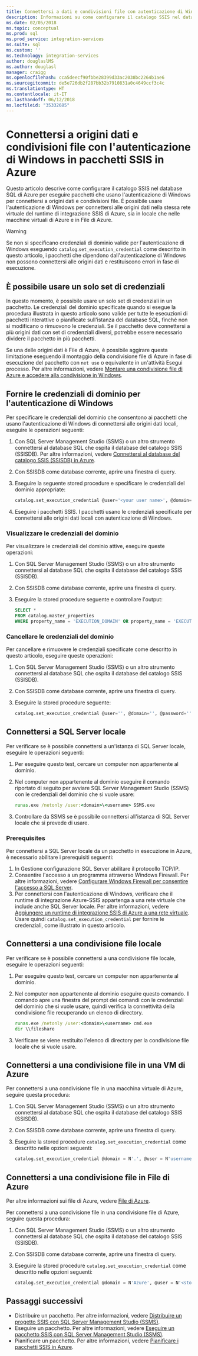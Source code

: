 ```yaml
---
title: Connettersi a dati e condivisioni file con autenticazione di Windows | Microsoft Docs
description: Informazioni su come configurare il catalogo SSIS nel database SQL di Azure per eseguire pacchetti che usano l'autenticazione di Windows per connettersi a origini dati e condivisioni file.
ms.date: 02/05/2018
ms.topic: conceptual
ms.prod: sql
ms.prod_service: integration-services
ms.suite: sql
ms.custom: ''
ms.technology: integration-services
author: douglaslMS
ms.author: douglasl
manager: craigg
ms.openlocfilehash: cca5deecf90fbbe28399d33ac2038bc2264b1ae6
ms.sourcegitcommit: de5e726db2f287bb32b7910831a0c4649ccf3c4c
ms.translationtype: HT
ms.contentlocale: it-IT
ms.lasthandoff: 06/12/2018
ms.locfileid: "35332685"
---
```

# <a name="connect-to-data-sources-and-file-shares-with-windows-authentication-in-ssis-packages-in-azure"></a>Connettersi a origini dati e condivisioni file con l'autenticazione di Windows in pacchetti SSIS in Azure

Questo articolo descrive come configurare il catalogo SSIS nel database SQL di Azure per eseguire pacchetti che usano l'autenticazione di Windows per connettersi a origini dati e condivisioni file. È possibile usare l'autenticazione di Windows per connettersi alle origini dati nella stessa rete virtuale del runtime di integrazione SSIS di Azure, sia in locale che nelle macchine virtuali di Azure e in File di Azure.

> [!WARNING]
> Se non si specificano credenziali di dominio valide per l'autenticazione di Windows eseguendo `catalog`.`set_execution_credential` come descritto in questo articolo, i pacchetti che dipendono dall'autenticazione di Windows non possono connettersi alle origini dati e restituiscono errori in fase di esecuzione.

## <a name="you-can-only-use-one-set-of-credentials"></a>È possibile usare un solo set di credenziali

In questo momento, è possibile usare un solo set di credenziali in un pacchetto. Le credenziali del dominio specificate quando si esegue la procedura illustrata in questo articolo sono valide per tutte le esecuzioni di pacchetti interattive o pianificate sull'istanza del database SQL, finché non si modificano o rimuovono le credenziali. Se il pacchetto deve connettersi a più origini dati con set di credenziali diversi, potrebbe essere necessario dividere il pacchetto in più pacchetti.

Se una delle origini dati è File di Azure, è possibile aggirare questa limitazione eseguendo il montaggio della condivisione file di Azure in fase di esecuzione del pacchetto con `net use` o equivalente in un'attività Esegui processo. Per altre informazioni, vedere [Montare una condivisione file di Azure e accedere alla condivisione in Windows](https://docs.microsoft.com/azure/storage/files/storage-how-to-use-files-windows).

## <a name="provide-domain-credentials-for-windows-authentication"></a>Fornire le credenziali di dominio per l'autenticazione di Windows
Per specificare le credenziali del dominio che consentono ai pacchetti che usano l'autenticazione di Windows di connettersi alle origini dati locali, eseguire le operazioni seguenti:

1.  Con SQL Server Management Studio (SSMS) o un altro strumento connettersi al database SQL che ospita il database del catalogo SSIS (SSISDB). Per altre informazioni, vedere [Connettersi al database del catalogo SSIS (SSISDB) in Azure](ssis-azure-connect-to-catalog-database.md).

2.  Con SSISDB come database corrente, aprire una finestra di query.

3.  Eseguire la seguente stored procedure e specificare le credenziali del dominio appropriate:

    ```sql
    catalog.set_execution_credential @user='<your user name>', @domain='<your domain name>', @password='<your password>'
    ```

4.  Eseguire i pacchetti SSIS. I pacchetti usano le credenziali specificate per connettersi alle origini dati locali con autenticazione di Windows.

### <a name="view-domain-credentials"></a>Visualizzare le credenziali del dominio
Per visualizzare le credenziali del dominio attive, eseguire queste operazioni:

1.  Con SQL Server Management Studio (SSMS) o un altro strumento connettersi al database SQL che ospita il database del catalogo SSIS (SSISDB).

2.  Con SSISDB come database corrente, aprire una finestra di query.

3.  Eseguire la stored procedure seguente e controllare l'output:

    ```sql
    SELECT * 
    FROM catalog.master_properties
    WHERE property_name = 'EXECUTION_DOMAIN' OR property_name = 'EXECUTION_USER'
    ```

### <a name="clear-domain-credentials"></a>Cancellare le credenziali del dominio
Per cancellare e rimuovere le credenziali specificate come descritto in questo articolo, eseguire queste operazioni:

1.  Con SQL Server Management Studio (SSMS) o un altro strumento connettersi al database SQL che ospita il database del catalogo SSIS (SSISDB).

2.  Con SSISDB come database corrente, aprire una finestra di query.

3.  Eseguire la stored procedure seguente:

    ```sql
    catalog.set_execution_credential @user='', @domain='', @password=''
    ```

## <a name="connect-to-an-on-premises-sql-server"></a>Connettersi a SQL Server locale
Per verificare se è possibile connettersi a un'istanza di SQL Server locale, eseguire le operazioni seguenti:

1.  Per eseguire questo test, cercare un computer non appartenente al dominio.

2.  Nel computer non appartenente al dominio eseguire il comando riportato di seguito per avviare SQL Server Management Studio (SSMS) con le credenziali del dominio che si vuole usare:

    ```cmd
    runas.exe /netonly /user:<domain>\<username> SSMS.exe
    ```

3.  Controllare da SSMS se è possibile connettersi all'istanza di SQL Server locale che si prevede di usare.

### <a name="prerequisites"></a>Prerequisites
Per connettersi a SQL Server locale da un pacchetto in esecuzione in Azure, è necessario abilitare i prerequisiti seguenti:

1.  In Gestione configurazione SQL Server abilitare il protocollo TCP/IP.
2.  Consentire l'accesso a un programma attraverso Windows Firewall. Per altre informazioni, vedere [Configurare Windows Firewall per consentire l'accesso a SQL Server](https://docs.microsoft.com/sql/sql-server/install/configure-the-windows-firewall-to-allow-sql-server-access).
3.  Per connettersi con l'autenticazione di Windows, verificare che il runtime di integrazione Azure-SSIS appartenga a una rete virtuale che include anche SQL Server locale.  Per altre informazioni, vedere [Aggiungere un runtime di integrazione SSIS di Azure a una rete virtuale](https://docs.microsoft.com/azure/data-factory/join-azure-ssis-integration-runtime-virtual-network). Usare quindi `catalog.set_execution_credential` per fornire le credenziali, come illustrato in questo articolo.

## <a name="connect-to-an-on-premises-file-share"></a>Connettersi a una condivisione file locale
Per verificare se è possibile connettersi a una condivisione file locale, eseguire le operazioni seguenti:

1.  Per eseguire questo test, cercare un computer non appartenente al dominio.

2.  Nel computer non appartenente al dominio eseguire questo comando. Il comando apre una finestra del prompt dei comandi con le credenziali del dominio che si vuole usare, quindi verifica la connettività della condivisione file recuperando un elenco di directory.

    ```cmd
    runas.exe /netonly /user:<domain>\<username> cmd.exe
    dir \\fileshare
    ```

3.  Verificare se viene restituito l'elenco di directory per la condivisione file locale che si vuole usare.

## <a name="connect-to-a-file-share-on-an-azure-vm"></a>Connettersi a una condivisione file in una VM di Azure
Per connettersi a una condivisione file in una macchina virtuale di Azure, seguire questa procedura:

1.  Con SQL Server Management Studio (SSMS) o un altro strumento connettersi al database SQL che ospita il database del catalogo SSIS (SSISDB).

2.  Con SSISDB come database corrente, aprire una finestra di query.

3.  Eseguire la stored procedure `catalog.set_execution_credential` come descritto nelle opzioni seguenti:

    ```sql
    catalog.set_execution_credential @domain = N'.', @user = N'username of local account on Azure virtual machine', @password = N'password'
    ```

## <a name="connect-to-a-file-share-in-azure-files"></a>Connettersi a una condivisione file in File di Azure
Per altre informazioni sui file di Azure, vedere [File di Azure](https://azure.microsoft.com/services/storage/files/).

Per connettersi a una condivisione file in una condivisione file di Azure, seguire questa procedura:

1.  Con SQL Server Management Studio (SSMS) o un altro strumento connettersi al database SQL che ospita il database del catalogo SSIS (SSISDB).

2.  Con SSISDB come database corrente, aprire una finestra di query.

3.  Eseguire la stored procedure `catalog.set_execution_credential` come descritto nelle opzioni seguenti:

    ```sql
    catalog.set_execution_credential @domain = N'Azure', @user = N'<storage-account-name>', @password = N'<storage-account-key>'
    ```

## <a name="next-steps"></a>Passaggi successivi
- Distribuire un pacchetto. Per altre informazioni, vedere [Distribuire un progetto SSIS con SQL Server Management Studio (SSMS)](../ssis-quickstart-deploy-ssms.md).
- Eseguire un pacchetto. Per altre informazioni, vedere [Eseguire un pacchetto SSIS con SQL Server Management Studio (SSMS)](../ssis-quickstart-run-ssms.md).
- Pianificare un pacchetto. Per altre informazioni, vedere [Pianificare i pacchetti SSIS in Azure](ssis-azure-schedule-packages.md).
